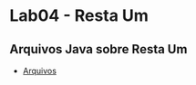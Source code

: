 # Lab04 - Resta Um

## Arquivos Java sobre Resta Um

* [Arquivos](src/pt/c02oo/s03relacionamento/s04restaum)
